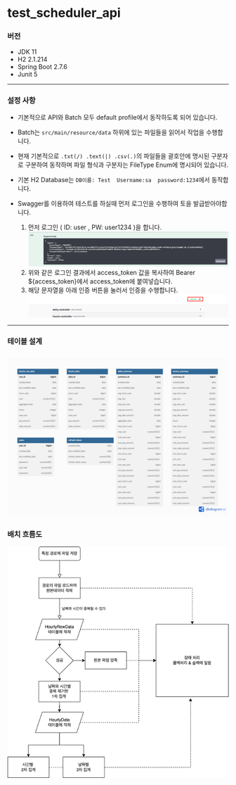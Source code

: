 # test_scheduler_api

### 버전

- JDK 11
- H2 2.1.214
- Spring Boot 2.7.6
- Junit 5

---
### 설정 사항 

- 기본적으로 API와 Batch 모두 default profile에서 동작하도록 되어 있습니다.
  

- Batch는 ```src/main/resource/data``` 하위에 있는 파일들을 읽어서 작업을 수행합니다.
  

- 현재 기본적으로 ```.txt(/) .text(|) .csv(.)```의 파일들을 괄호안에 명시된 구분자로 구분하여 동작하며 
파일 형식과 구분자는 FileType Enum에 명시되어 있습니다.
  

- 기본 H2 Database는 ```DB이름: Test  Username:sa  password:1234```에서 동작합니다. 
  

- Swagger를 이용하여 테스트를 하실때 먼저 로그인을 수행하여 토을 발급받아야합니다.
  1. 먼저 로그인 ( ID: user , PW: user1234 )을 합니다.
  ![로그인 결과](img/loginResult.png)
  2. 위와 같은 로그인 결과에서 access_token 값을 복사하여
  Bearer ${access_token}에서 access_token에 붙여넣습니다.
  3. 해당 문자열을 아래 인증 버튼을 눌러서 인증을 수행합니다. 
  ![auth](img/auth.png)
 
---
### 테이블 설계
![테이블 구조](img/db_model.png)
---
### 배치 흐름도 
![!흐름도](img/process.png)



